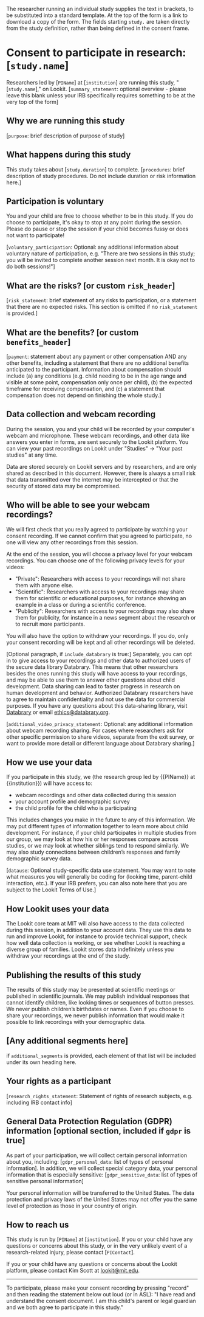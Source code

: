 The researcher running an individual study supplies the text in brackets, to be substituted into a standard template. At the top of the form is a link to download a copy of the form. The fields starting `study.` are taken directly from the study definition, rather than being defined in the consent frame.


# Consent to participate in research: [`study.name`]

Researchers led by [`PIName`] at [`institution`] are running this study, "[`study.name`]," on Lookit. [`summary_statement`: optional overview - please leave this blank unless your IRB specifically requires something to be at the very top of the form]

## Why we are running this study

[`purpose`: brief description of purpose of study]

## What happens during this study

This study takes about [`study.duration`] to complete. [`procedures`: brief description of study procedures. Do not include duration or risk information here.]

## Participation is voluntary

You and your child are free to choose whether to be in this study. If you do choose to participate, it's okay to stop at any point during the session. Please do pause or stop the session if your child becomes fussy or does not want to participate!

[`voluntary_participation`: Optional: any additional information about voluntary nature of participation, e.g. "There are two sessions in this study; you will be invited to complete another session next month. It is okay not to do both sessions!"]

## What are the risks? [or custom `risk_header`]

[`risk_statement`: brief statement of any risks to participation, or a statement that there are no expected risks. This section is omitted if no `risk_statement` is provided.]

## What are the benefits? [or custom `benefits_header`]

[`payment`: statement about any payment or other compensation AND any other benefits, including a statement that there are no additional benefits anticipated to the participant. Information about compensation should include (a) any conditions (e.g. child needing to be in the age range and visible at some point, compensation only once per child), (b) the expected timeframe for receiving compensation, and (c) a statement that 
compensation does not depend on finishing the whole study.]

## Data collection and webcam recording

During the session, you and your child will be recorded by your computer's webcam and microphone. These webcam recordings, and other data like answers you enter in forms, are sent securely to the Lookit platform. You can view your past recordings on Lookit under "Studies" -> "Your past studies" at any time.

Data are stored securely on Lookit servers and by researchers, and are only shared as described in this document. However, there is always a small risk that data transmitted over the internet may be intercepted or that the security of stored data may be compromised.
    
## Who will be able to see your webcam recordings?

We will first check that you really agreed to participate by watching your consent recording. If we cannot confirm that you agreed to participate, no one will view any other recordings from this session.

At the end of the session, you will choose a privacy level for your webcam recordings. You can choose one of the following privacy levels for your videos:

* "Private": Researchers with access to your recordings will not share them with anyone else.
* "Scientific": Researchers with access to your recordings may share them for scientific or educational purposes, for instance showing an example in a class or during a scientific conference.
* "Publicity": Researchers with access to your recordings may also share them for publicity, for instance in a news segment about the research or to recruit more participants.

You will also have the option to withdraw your recordings. If you do, only your consent recording will be kept and all other recordings will be deleted.
   
[Optional paragraph, if `include_databrary` is true:] Separately, you can opt in to give access to your recordings and other data to authorized users of the secure data library Databrary. This means that other researchers besides the ones running this study will
have access to your recordings, and may be able to use them to answer other questions about child development. Data sharing can lead to faster progress in research on human development and behavior. Authorized Databrary researchers have to agree to maintain confidentiality and not use the data for commercial purposes.  If you have any questions about this data-sharing library, visit [Databrary](https://nyu.databrary.org/) or email ethics@databrary.org.
       
[`additional_video_privacy_statement`: Optional: any additional information about webcam recording sharing. For cases where researchers ask for other specific permission to share videos, separate from the exit survey, or want to provide more detail or different language about Databrary sharing.]

## How we use your data

If you participate in this study, we (the research group led by {{PIName}} at {{institution}}) will have access to:

* webcam recordings and other data collected during this session</li>
* your account profile and demographic survey</li>
* the child profile for the child who is participating</li>

This includes changes you make in the future to any of this information. We may put different types of information together to learn more about child development. For instance, if your child participates in multiple studies from our group, we may look at how his or her responses compare across studies, or we may look at whether siblings tend to respond similarly. We may also study connections between children’s responses and family demographic survey data.

[`datause`: Optional study-specific data use statement. You may want to note what measures you will generally be coding for (looking time, parent-child interaction, etc.). If your IRB prefers, you can also note here that you are subject to the Lookit Terms of Use.]

## How Lookit uses your data

The Lookit core team at MIT will also have access to the data collected during this session, in addition to your account data. They use this data to run and improve Lookit, for instance to provide technical support, check how well data collection is working, or see whether Lookit is reaching a diverse group of families. Lookit stores data indefinitely unless you withdraw your recordings at the end of the study.

## Publishing the results of this study

The results of this study may be presented at scientific meetings or published in scientific journals. We may publish individual responses that cannot identify children, like looking times or sequences of button presses. We never publish children’s birthdates or names. Even if you choose to share your recordings, we never publish information that would make it possible to link recordings with your demographic data.
    
## [Any additional segments here]

if `additional_segments` is provided, each element of that list will be included under its own heading here.

## Your rights as a participant

[`research_rights_statement`: Statement of rights of research subjects, e.g. including IRB contact info]

## General Data Protection Regulation (GDPR) information [optional section, included if `gdpr` is true]

As part of your participation, we will collect certain personal information about you, including: [`gdpr_personal_data`: list of types of personal information]. In addition, we will collect special category data, your personal information that is especially sensitive: [`gdpr_sensitive_data`: list of types of sensitive personal information]

Your personal information will be transferred to the United States. The data protection and privacy laws of the United States may not offer you the same level of protection as those in your country of origin.

## How to reach us
This study is run by [`PIName`] at [`institution`]. If you or your child have any questions or concerns about this study, or in the very unlikely event of a research-related injury, please contact [`PIContact`]. 

If you or your child have any questions or concerns about the Lookit platform, please contact Kim Scott at lookit@mit.edu.

---

To participate, please make your consent recording by pressing "record" and then reading the statement below out loud (or in ASL):
"I have read and understand the consent document. I am this child's parent or legal guardian and we both agree to participate in this study."
